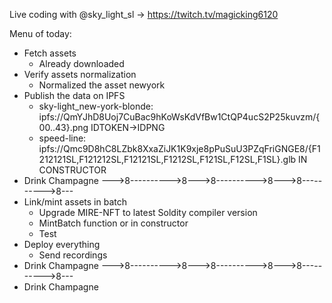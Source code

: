 Live coding with
@sky_light_sl
-> https://twitch.tv/magicking6120

Menu of today:

- Fetch assets
  - Already downloaded
- Verify assets normalization
  - Normalized the asset newyork
- Publish the data on IPFS
  - sky-light_new-york-blonde: ipfs://QmYJhD8Uoj7CuBac9hKoWsKdVfBw1CtQP4ucS2P25kuvzm/{00..43}.png
    IDTOKEN->IDPNG
  - speed-line: ipfs://Qmc9D8hC8LZbk8XxaZiJK1K9xje8pPuSuU3PZqFriGNGE8/{F1212121SL,F121212SL,F12121SL,F1212SL,F121SL,F12SL,F1SL}.glb
    IN CONSTRUCTOR
- Drink Champagne
  --->8---------->8--->8---------->8--->8---------->8---
- Link/mint assets in batch
  - Upgrade MIRE-NFT to latest Soldity compiler version
  - MintBatch function or in constructor
  - Test
- Deploy everything
  - Send recordings
- Drink Champagne
  --->8---------->8--->8---------->8--->8---------->8---
- Drink Champagne
